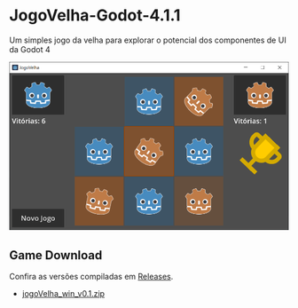 # JogoVelha-Godot-4.1.1
 Um simples jogo da velha para explorar o potencial dos componentes de UI da Godot 4

![Screen 1](.readme/screen1.png)

## Game Download

Confira as versões compiladas em [Releases](https://github.com/diogorbg/JogoVelha-Godot-4.1.1/releases).

* [jogoVelha_win_v0.1.zip](https://github.com/diogorbg/JogoVelha-Godot-4.1.1/releases/download/v0.1/jogoVelha_win.zip)
